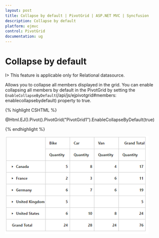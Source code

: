 ```yaml
---
layout: post
title: Collapse by default | PivotGrid | ASP.NET MVC | Syncfusion
description: Collapse by default
platform: ejmvc
control: PivotGrid
documentation: ug
---
```


# Collapse by default

I> This feature is applicable only for Relational datasource.

Allows you to collapse all members displayed in the grid. You can enable collapsing all members by default in the PivotGrid by setting the `EnableCollapseByDefault`(/api/js/ejpivotgrid#members: enablecollapsebydefault) property to true.

{% highlight CSHTML %}

@Html.EJ().Pivot().PivotGrid("PivotGrid1").EnableCollapseByDefault(true)

{% endhighlight %}

![Collapse by default layout in ASP NET MVC pivot grid control](Collapse-By-Default_images/Collapse-Members.png)
